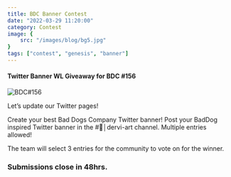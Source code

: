 ```yaml
---
title: BDC Banner Contest
date: "2022-03-29 11:20:00"
category: Contest
image: {
	src: "/images/blog/bg5.jpg"
}
tags: ["contest", "genesis", "banner"]
---
```


#### Twitter Banner WL Giveaway for BDC #156

![BDC#156](/images/nft/bdc-156.png)

Let’s update our Twitter pages! 

Create your best Bad Dogs Company Twitter banner! 
Post your BadDog inspired Twitter banner in the  #🎨│dervi-art channel.
Multiple entries allowed! 

The team will select 3 entries for the community to vote on for the winner. 

### Submissions close in 48hrs.
